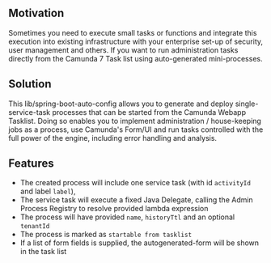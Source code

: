 ## Motivation

Sometimes you need to execute small tasks or functions and integrate this execution into existing
infrastructure with your enterprise set-up of security, user management and others.
If you want to run administration tasks directly from the Camunda 7 Task list using auto-generated mini-processes.

## Solution

This lib/spring-boot-auto-config allows you to generate and deploy single-service-task processes that can be 
started from the Camunda Webapp Tasklist. Doing so enables you to implement administration / house-keeping 
jobs as a process, use Camunda's Form/UI and run tasks controlled with the full power of the engine, 
including error handling and analysis.

## Features

- The created process will include one service task (with id `activityId` and label `label`), 
- The service task will execute a fixed Java Delegate, calling the Admin Process Registry to resolve provided lambda expression
- The process will have provided `name`, `historyTtl` and an optional `tenantId`
- The process is marked as `startable from tasklist`
- If a list of form fields is supplied, the autogenerated-form will be shown in the task list
